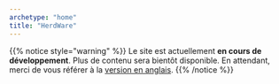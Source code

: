 ```yaml
---
archetype: "home"
title: "HerdWare"
---
```


{{% notice style="warning" %}}
Le site est actuellement **en cours de développement**.
Plus de contenu sera bientôt disponible.
En attendant, merci de vous référer à la [version en anglais](/).
{{% /notice %}}